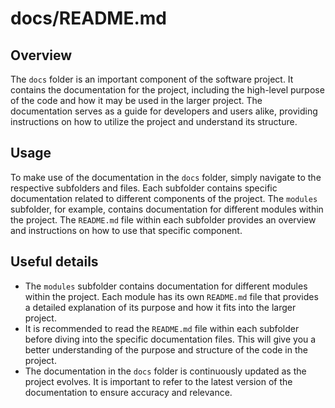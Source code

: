 # docs/README.md

## Overview
The `docs` folder is an important component of the software project. It contains the documentation for the project, including the high-level purpose of the code and how it may be used in the larger project. The documentation serves as a guide for developers and users alike, providing instructions on how to utilize the project and understand its structure.

## Usage
To make use of the documentation in the `docs` folder, simply navigate to the respective subfolders and files. Each subfolder contains specific documentation related to different components of the project. The `modules` subfolder, for example, contains documentation for different modules within the project. The `README.md` file within each subfolder provides an overview and instructions on how to use that specific component.

## Useful details
- The `modules` subfolder contains documentation for different modules within the project. Each module has its own `README.md` file that provides a detailed explanation of its purpose and how it fits into the larger project.
- It is recommended to read the `README.md` file within each subfolder before diving into the specific documentation files. This will give you a better understanding of the purpose and structure of the code in the project.
- The documentation in the `docs` folder is continuously updated as the project evolves. It is important to refer to the latest version of the documentation to ensure accuracy and relevance.
